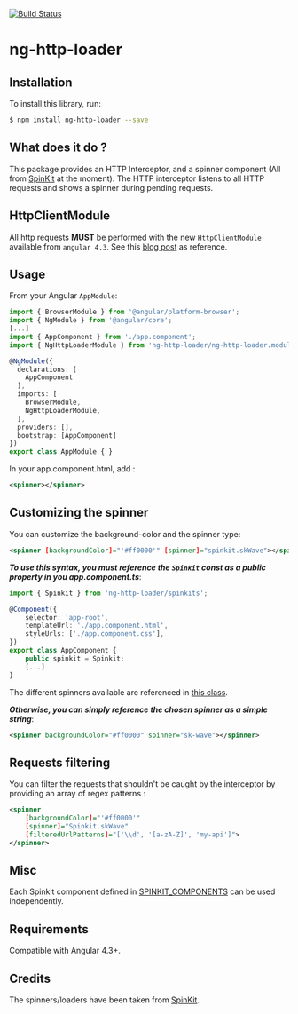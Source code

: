 [![Build Status](https://travis-ci.org/mpalourdio/ng-http-loader.svg?branch=master)](https://travis-ci.org/mpalourdio/ng-http-loader)  

# ng-http-loader

## Installation

To install this library, run:

```bash
$ npm install ng-http-loader --save
```

## What does it do ?

This package provides an HTTP Interceptor, and a spinner component (All from [SpinKit](https://github.com/tobiasahlin/SpinKit) at the moment).
The HTTP interceptor listens to all HTTP requests and shows a spinner during pending requests.

## HttpClientModule

All http requests **MUST** be performed with the new ``HttpClientModule`` available from ``angular 4.3``. See this [blog post](http://blog.ninja-squad.com/2017/07/17/http-client-module/) as reference.

## Usage

From your Angular `AppModule`:

```typescript
import { BrowserModule } from '@angular/platform-browser';
import { NgModule } from '@angular/core';
[...]
import { AppComponent } from './app.component';
import { NgHttpLoaderModule } from 'ng-http-loader/ng-http-loader.module';

@NgModule({
  declarations: [
    AppComponent
  ],
  imports: [
    BrowserModule,    
    NgHttpLoaderModule,
  ],
  providers: [],
  bootstrap: [AppComponent]
})
export class AppModule { }
```

In your app.component.html, add :
```xml
<spinner></spinner>
```

## Customizing the spinner

You can customize the background-color and the spinner type:
```xml
<spinner [backgroundColor]="'#ff0000'" [spinner]="spinkit.skWave"></spinner>
```

**_To use this syntax, you must reference the ``Spinkit`` const as a public property in you app.component.ts_**:

```typescript
import { Spinkit } from 'ng-http-loader/spinkits';

@Component({
    selector: 'app-root',
    templateUrl: './app.component.html',
    styleUrls: ['./app.component.css'],
})
export class AppComponent {
    public spinkit = Spinkit;
    [...]
}
```
The different spinners available are referenced in [this class](src/app/spinkits.ts).


**_Otherwise, you can simply reference the chosen spinner as a simple string_**:

```xml
<spinner backgroundColor="#ff0000" spinner="sk-wave"></spinner>
```

## Requests filtering

You can filter the requests that shouldn't be caught by the interceptor by providing an array of regex patterns :
```xml
<spinner 
    [backgroundColor]="'#ff0000'"
    [spinner]="Spinkit.skWave"
    [filteredUrlPatterns]="['\\d', '[a-zA-Z]', 'my-api']">
</spinner>
```

## Misc

Each Spinkit component defined in [SPINKIT_COMPONENTS](src/app/spinkits.ts#L31) can be used independently.

## Requirements

Compatible with Angular 4.3+.

## Credits

The spinners/loaders have been taken from [SpinKit](https://github.com/tobiasahlin/SpinKit).
